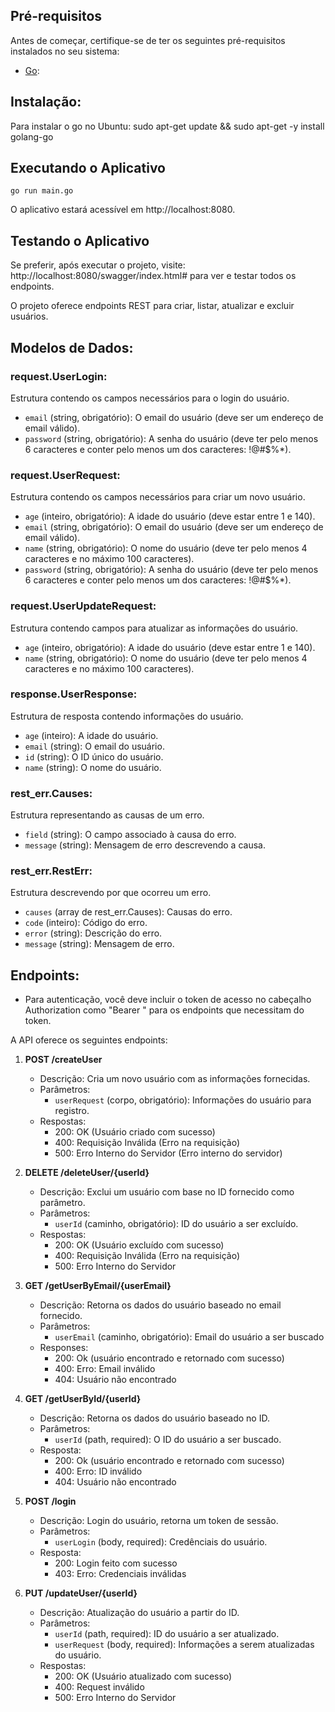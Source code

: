 ## Pré-requisitos

Antes de começar, certifique-se de ter os seguintes pré-requisitos instalados no seu sistema:


- [Go](https://golang.org/dl/):

## Instalação:

Para instalar o go no Ubuntu: 
    sudo apt-get update && sudo apt-get -y install golang-go

## Executando o Aplicativo

    go run main.go

O aplicativo estará acessível em 
    http://localhost:8080.

## Testando o Aplicativo

Se preferir, após executar o projeto, visite: 
    http://localhost:8080/swagger/index.html# 
para ver e testar todos os endpoints.

O projeto oferece endpoints REST para criar, listar, atualizar e excluir usuários. 


## Modelos de Dados:

### request.UserLogin:

Estrutura contendo os campos necessários para o login do usuário.

- `email` (string, obrigatório): O email do usuário (deve ser um endereço de email válido).
- `password`  (string, obrigatório): A senha do usuário (deve ter pelo menos 6 caracteres e conter pelo menos um dos caracteres: !@#$%*).

### request.UserRequest:

Estrutura contendo os campos necessários para criar um novo usuário.

- `age` (inteiro, obrigatório): A idade do usuário (deve estar entre 1 e 140).
- `email`  (string, obrigatório): O email do usuário (deve ser um endereço de email válido).
- `name` (string, obrigatório): O nome do usuário (deve ter pelo menos 4 caracteres e no máximo 100 caracteres).
- `password` (string, obrigatório): A senha do usuário (deve ter pelo menos 6 caracteres e conter pelo menos um dos caracteres: !@#$%*).

### request.UserUpdateRequest:

Estrutura contendo campos para atualizar as informações do usuário.

- `age` (inteiro, obrigatório): A idade do usuário (deve estar entre 1 e 140).
- `name`  (string, obrigatório): O nome do usuário (deve ter pelo menos 4 caracteres e no máximo 100 caracteres).

### response.UserResponse:

Estrutura de resposta contendo informações do usuário.

- `age` (inteiro): A idade do usuário.
- `email`  (string): O email do usuário.
- `id`  (string): O ID único do usuário.
- `name` (string): O nome do usuário.

### rest_err.Causes:

Estrutura representando as causas de um erro.

- `field`  (string): O campo associado à causa do erro.
- `message` (string): Mensagem de erro descrevendo a causa.

### rest_err.RestErr:

Estrutura descrevendo por que ocorreu um erro.

- `causes` (array de rest_err.Causes): Causas do erro.
- `code` (inteiro): Código do erro.
- `error` (string): Descrição do erro.
- `message` (string): Mensagem de erro.

## Endpoints:

- Para autenticação, você deve incluir o token de acesso no cabeçalho Authorization como "Bearer <Inserir token de acesso aqui>" para os endpoints que necessitam do token.

A API oferece os seguintes endpoints:

1. **POST /createUser**
    - Descrição: Cria um novo usuário com as informações fornecidas.
    - Parâmetros:
        - `userRequest` (corpo, obrigatório): Informações do usuário para registro.
    - Respostas:
        - 200: OK (Usuário criado com sucesso)
        - 400: Requisição Inválida (Erro na requisição)
        - 500: Erro Interno do Servidor (Erro interno do servidor)
2. **DELETE /deleteUser/{userId}**
    - Descrição: Exclui um usuário com base no ID fornecido como parâmetro.
    - Parâmetros:
        - `userId` (caminho, obrigatório): ID do usuário a ser excluído.
    - Respostas:
        - 200: OK (Usuário excluído com sucesso)
        - 400: Requisição Inválida (Erro na requisição)
        - 500: Erro Interno do Servidor

3. **GET /getUserByEmail/{userEmail}**
    - Descrição: Retorna os dados do usuário baseado no email fornecido.
    - Parâmetros:
        - `userEmail` (caminho, obrigatório): Email do usuário a ser buscado
    - Responses:
        - 200: Ok (usuário encontrado e retornado com sucesso)
        - 400: Erro: Email inválido
        - 404: Usuário não encontrado
4. **GET /getUserById/{userId}**
    - Descrição: Retorna os dados do usuário baseado no ID.
    - Parâmetros:
        - `userId` (path, required): O ID do usuário a ser buscado.
    - Resposta:
        - 200: Ok (usuário encontrado e retornado com sucesso)
        - 400: Erro: ID inválido
        - 404: Usuário não encontrado

5. **POST /login**
    - Descrição: Login do usuário, retorna um token de sessão.
    - Parâmetros:
        - `userLogin` (body, required): Credênciais do usuário.
    - Resposta:
        - 200: Login feito com sucesso
        - 403: Erro: Credenciais inválidas

6. **PUT /updateUser/{userId}**
    - Descrição: Atualização do usuário a partir do ID.
    - Parâmetros:
      - `userId` (path, required): ID do usuário a ser atualizado.
      - `userRequest` (body, required): Informações a serem atualizadas do usuário.
    - Respostas:
      - 200: OK (Usuário atualizado com sucesso)
      - 400: Request inválido 
      - 500: Erro Interno do Servidor